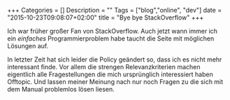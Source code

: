 +++
Categories = []
Description = ""
Tags = ["blog","online", "dev"]
date = "2015-10-23T09:08:07+02:00"
title = "Bye bye StackOverflow"
+++

Ich war früher großer Fan von StackOverflow.  Auch jetzt wann immer ich ein *einfaches* Programmierproblem habe taucht die Seite mit möglichen Lösungen auf.

In letzter Zeit hat sich leider die Policy geändert so, dass ich es nicht mehr interessant finde.  Vor allem die strengen Relevanzkriterien machen eigentlich alle Fragestellungen die mich ursprünglich interessiert haben Offtopic.  Und lassen meiner Meinung nach nur noch Fragen zu die sich mit dem Manual problemlos lösen liesen.

<!--more--> 

